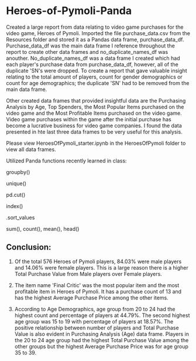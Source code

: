 # Heroes-of-Pymoli-Panda

Created a large report from data relating to video game purchases for the video game, Heroes of Pymoli. Imported the file purchase_data.csv from the Resources folder and stored it as a Pandas data frame, purchase_data_df. 
Purchase_data_df was the main data frame I reference throughout the report to create other data frames and no_duplicate_names_df was anouther. No_duplicate_names_df was a data frame I created which had each player's purchase data from purchase_data_df, however, all of the duplicate 'SN's were dropped.
To create a report that gave valuable insight relating to the total amount of players, count for gender demographics or count for age demographics; the duplicate 'SN' had to be removed from the main data frame. 

Other created data frames that provided insightful data are the Purchasing Analysis by Age, 
Top Spenders, the Most Popular Items purchased on the video game and the Most Profitable Items purchased on the video game. Video game purchases within the game after the initial purchase has become a lucrative business for video game companies. I found the data presented in hte last three data frames to be very useful for this analysis.



Please view HeroesOfPymoli_starter.ipynb in the HeroesOfPymoli folder to view all data frames.


Utilized Panda functions recently learned in class:

groupby()

unique()

pd.cut()

index()

.sort_values

sum(), count(), mean(), head()


## Conclusion:

1. Of the total 576 Heroes of Pymoli players, 84.03% were male players and 14.06% were female players. This is a large reason there is a higher Total Purchase Value from Male players over Female players.

2. The item name 'Final Critic' was the most popular item and the most profitable item in Heroes of Pymoli. It has a purchase count of 13 and has the highest Average Purchase Price among the other items.

3. According to Age Demographics, age group from 20 to 24 had the highest count and percentage of players at 44.79%. The second highest age group was 15 to 19 with percentage of players at 18.57%. The positive relationship between number of players and Total Purchase Value is also evident in Purchasing Analysis (Age) data frame. Players in the 20 to 24 age group had the highest Total Purchase Value among the other groups but the highest Average Purchase Price was for age group 35 to 39.

 
